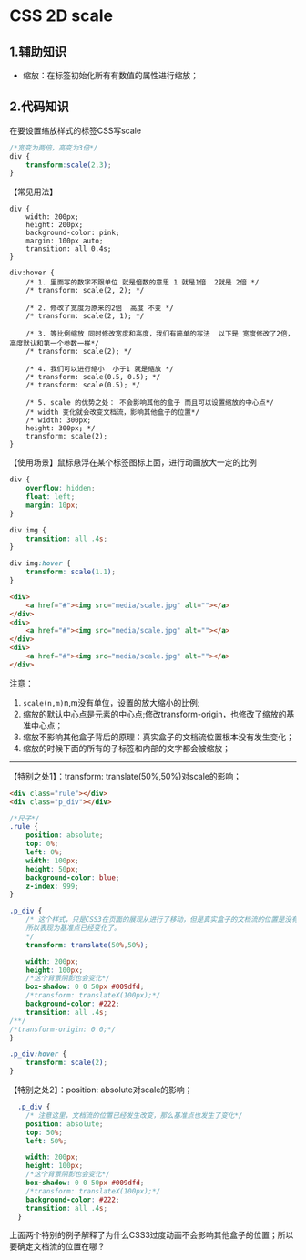 # CSS 2D scale

## 1.辅助知识

* 缩放：在标签初始化所有有数值的属性进行缩放；

## 2.代码知识

在要设置缩放样式的标签CSS写scale
```css
/*宽变为两倍，高变为3倍*/
div {
    transform:scale(2,3);
}
```

【常见用法】
```
div {
    width: 200px;
    height: 200px;
    background-color: pink;
    margin: 100px auto;
    transition: all 0.4s;
}

div:hover {
    /* 1. 里面写的数字不跟单位 就是倍数的意思 1 就是1倍  2就是 2倍 */
    /* transform: scale(2, 2); */
    
    /* 2. 修改了宽度为原来的2倍  高度 不变 */
    /* transform: scale(2, 1); */
    
    /* 3. 等比例缩放 同时修改宽度和高度，我们有简单的写法  以下是 宽度修改了2倍，高度默认和第一个参数一样*/
    /* transform: scale(2); */
    
    /* 4. 我们可以进行缩小  小于1 就是缩放 */
    /* transform: scale(0.5, 0.5); */
    /* transform: scale(0.5); */
    
    /* 5. scale 的优势之处： 不会影响其他的盒子 而且可以设置缩放的中心点*/
    /* width 变化就会改变文档流，影响其他盒子的位置*/
    /* width: 300px;
    height: 300px; */
    transform: scale(2);
}
```

【使用场景】鼠标悬浮在某个标签图标上面，进行动画放大一定的比例
```css
div {
    overflow: hidden;
    float: left;
    margin: 10px;
}

div img {
    transition: all .4s;
}

div img:hover {
    transform: scale(1.1);
}
```

```html
<div>
    <a href="#"><img src="media/scale.jpg" alt=""></a>
</div>
<div>
    <a href="#"><img src="media/scale.jpg" alt=""></a>
</div>
<div>
    <a href="#"><img src="media/scale.jpg" alt=""></a>
</div>
```

注意：

1. `scale(n,m)`n,m没有单位，设置的放大缩小的比例;
2. 缩放的默认中心点是元素的中心点;修改transform-origin，也修改了缩放的基准中心点；
3. 缩放不影响其他盒子背后的原理：真实盒子的文档流位置根本没有发生变化；
4. 缩放的时候下面的所有的子标签和内部的文字都会被缩放；

-------------------

【特别之处1】：transform: translate(50%,50%)对scale的影响；

```html
<div class="rule"></div>
<div class="p_div"></div>
```

```css
/*尺子*/
.rule {
    position: absolute;
    top: 0%;
    left: 0%;
    width: 100px;
    height: 50px;
    background-color: blue;
    z-index: 999;
}

.p_div {
    /* 这个样式，只是CSS3在页面的展现从进行了移动，但是真实盒子的文档流的位置是没有移动的。
    所以表现为基准点已经变化了。
    */
    transform: translate(50%,50%);

    width: 200px;
    height: 100px;
    /*这个背景阴影也会变化*/
    box-shadow: 0 0 50px #009dfd;
    /*transform: translateX(100px);*/
    background-color: #222;
    transition: all .4s;
/**/
/*transform-origin: 0 0;*/
}

.p_div:hover {
    transform: scale(2);
}
```

【特别之处2】：position: absolute对scale的影响；

```css
  .p_div {
    /* 注意这里，文档流的位置已经发生改变，那么基准点也发生了变化*/
    position: absolute;
    top: 50%;
    left: 50%;

    width: 200px;
    height: 100px;
    /*这个背景阴影也会变化*/
    box-shadow: 0 0 50px #009dfd;
    /*transform: translateX(100px);*/
    background-color: #222;
    transition: all .4s;
  }
```

上面两个特别的例子解释了为什么CSS3过度动画不会影响其他盒子的位置；所以要确定文档流的位置在哪？
